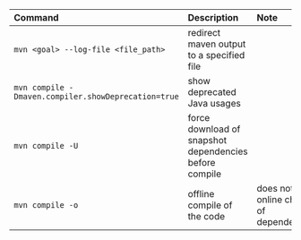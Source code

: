 | Command | Description | Note | Version | Docs |
|:--- |:--- |:--- |:--- |:--- |
| `mvn <goal> --log-file <file_path>` | redirect maven output to a specified file | | 3.8.6 | |
| `mvn compile -Dmaven.compiler.showDeprecation=true` | show deprecated Java usages | | 3.8.6 | |
| `mvn compile -U` | force download of snapshot dependencies before compile | | 3.8.6 | |
| `mvn compile -o` | offline compile of the code | does not do online check of dependencies | | 3.8.6 | |
